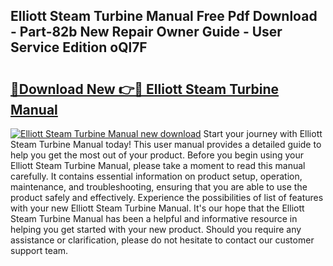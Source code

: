 ## Elliott Steam Turbine Manual Free Pdf Download - Part-82b New Repair Owner Guide - User Service Edition oQl7F

# <h2><a href="http://bc36892.oget.top/?id=Elliott+Steam+Turbine+Manual">🔗Download New 👉🔴 Elliott Steam Turbine Manual</a></h2>

[![Elliott Steam Turbine Manual new download](https://i.imgur.com/5g1atiW.png)](http://bc36892.oget.top/?id=Elliott+Steam+Turbine+Manual)
Start your journey with Elliott Steam Turbine Manual today! This user manual provides a detailed guide to help you get the most out of your product. Before you begin using your Elliott Steam Turbine Manual, please take a moment to read this manual carefully. It contains essential information on product setup, operation, maintenance, and troubleshooting, ensuring that you are able to use the product safely and effectively. Experience the possibilities of list of features with your new Elliott Steam Turbine Manual. It's our hope that the Elliott Steam Turbine Manual has been a helpful and informative resource in helping you get started with your new product. Should you require any assistance or clarification, please do not hesitate to contact our customer support team.
